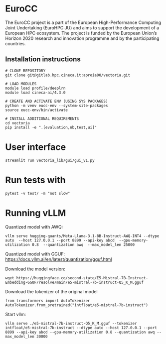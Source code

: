 # EuroCC

The EuroCC project is a part of the European High-Performance Computing Joint Undertaking (EuroHPC JU) and aims to support the development of a European HPC ecosystem. The project is funded by the European Union’s Horizon 2020 research and innovation programme and by the participating countries.

## Installation instructions

```
# CLONE REPOSITORY
git clone git@gitlab.hpc.cineca.it:aproia00/vectoria.git

# LOAD MODULES
module load profile/deeplrn
module load cineca-ai/4.3.0

# CREATE AND ACTIVATE ENV (USING SYS PACKAGES)
python -m venv eucc-env --system-site-packages
source eucc-env/bin/activate

# INSTALL ADDITIONAL REQUIREMENTS
cd vectoria
pip install -e ".[evaluation,nb,test,ui]"
```

# User interface
```
streamlit run vectoria_lib/gui/gui_v1.py
```

# Run tests with
```
pytest -v test/ -m "not slow"
```

# Running vLLM
Quantized model with AWQ:
```
vllm serve hugging-quants/Meta-Llama-3.1-8B-Instruct-AWQ-INT4 --dtype auto  --host 127.0.0.1 --port 8899 --api-key abcd  --gpu-memory-utilization 0.8  --quantization awq  --max_model_len 25000
```

Quantized model with GGUF:
https://docs.vllm.ai/en/latest/quantization/gguf.html

Download the model version:
```
wget https://huggingface.co/second-state/E5-Mistral-7B-Instruct-Embedding-GGUF/resolve/main/e5-mistral-7b-instruct-Q5_K_M.gguf
```

Download the tokenizer of the original model
```
from transformers import AutoTokenizer
AutoTokenizer.from_pretrained("intfloat/e5-mistral-7b-instruct")
```
Start vllm:
```
vllm serve ./e5-mistral-7b-instruct-Q5_K_M.gguf --tokenizer intfloat/e5-mistral-7b-instruct --dtype auto --host 127.0.0.1 --port 8899 --api-key abcd --gpu-memory-utilization 0.8 --quantization awq --max_model_len 30000
```

